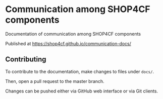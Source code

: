# Communication among SHOP4CF components 

Documentation of communication among SHOP4CF components 

Published at https://shop4cf.github.io/communication-docs/

## Contributing

To contribute to the documentation, make changes to files under `docs/`.

Then, open a pull request to the master branch.

Changes can be pushed either via GitHub web interface or via Git clients. 
